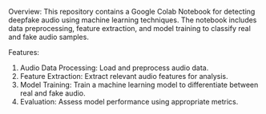 Overview: This repository contains a Google Colab Notebook for detecting deepfake audio using machine learning techniques. The notebook includes data preprocessing, feature extraction, and model training to classify real and fake audio samples.

Features:

1. Audio Data Processing: Load and preprocess audio data.
2. Feature Extraction: Extract relevant audio features for analysis.
3. Model Training: Train a machine learning model to differentiate between real and fake audio.
4. Evaluation: Assess model performance using appropriate metrics.

